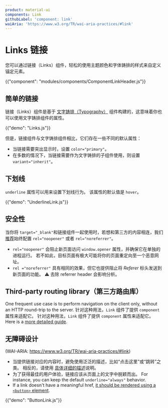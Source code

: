 ```yaml
---
product: material-ui
components: Link
githubLabel: 'component: link'
waiAria: 'https://www.w3.org/TR/wai-aria-practices/#link'
---
```


# Links 链接

<p class="description">您可以通过链接（Links）组件，轻松的使用主题颜色和字体铸排的样式来自定义锚定元素。</p>

{{"component": "modules/components/ComponentLinkHeader.js"}}

## 简单的链接

链接（Links）组件是基于 [文字铸排（Typography）](/material-ui/api/typography/) 组件构建的，这意味着你也可以使用文字铸排组件的属性。

{{"demo": "Links.js"}}

但是，链接组件与文字铸排组件相比，它们存在一些不同的默认属性：

- 当链接需要突出显示时，设置 `color="primary"`。
- 在多数的情况下，当链接需要作为文字铸排的子组件使用，则设置 `variant="inherit"`。

## 下划线

`underline` 属性可以用来设置下划线行为。 该属性的默认值是 `hover`。

{{"demo": "UnderlineLink.js"}}

## 安全性

当你将 `target="_blank"`和链接组件一起使用时，若想和第三方的内容相连，我们[推荐](https://developers.google.com/web/tools/lighthouse/audits/noopener)始终配置 `rel="noopener"` 或者 `rel="noreferrer"`。

- `rel="noopener"` 会阻止新页面访问 `window.opener` 属性，并确保它在单独的进程运行。 若不如此，目标页面有极大可能将你的页面重定向至一个恶意网址。
- `rel ="noreferrer"` 具有相同的效果，但它也提供阻止将 _Referer_ 标头发送到新页面的功能。 ⚠️ 去除 referrer header 会影响分析。

## Third-party routing library（第三方路由库）

One frequent use case is to perform navigation on the client only, without an HTTP round-trip to the server. 针对这种用法，`Link` 组件了提供 `component` 属性来适配它。 针对这种用法，`Link` 组件了提供 `component` 属性来适配它。 Here is a [more detailed guide](/material-ui/guides/routing/#link).

## 无障碍设计

(WAI-ARIA: https://www.w3.org/TR/wai-aria-practices/#link)

- 当提供链接对应的内容时，避免使用泛泛的描述，比如“点击这里”或“跳转”之类。 相反的，请使用 [具体详细的描述](https://developers.google.com/web/tools/lighthouse/audits/descriptive-link-text)说明。
- 为了获得最佳的用户体验，链接应该从页面上的文字中脱颖而出。 For instance, you can keep the default `underline="always"` behavior.
- If a link doesn't have a meaningful href, [it should be rendered using a `<button>` element](https://github.com/jsx-eslint/eslint-plugin-jsx-a11y/blob/HEAD/docs/rules/anchor-is-valid.md).

{{"demo": "ButtonLink.js"}}

